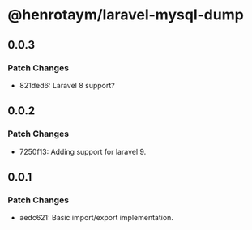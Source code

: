 # @henrotaym/laravel-mysql-dump

## 0.0.3

### Patch Changes

- 821ded6: Laravel 8 support?

## 0.0.2

### Patch Changes

- 7250f13: Adding support for laravel 9.

## 0.0.1

### Patch Changes

- aedc621: Basic import/export implementation.
